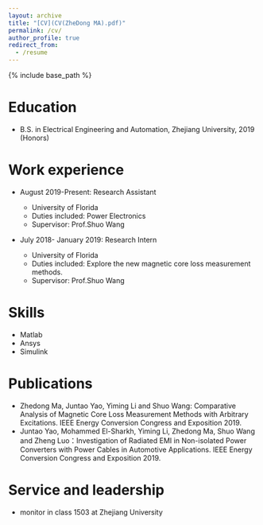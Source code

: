 ```yaml
---
layout: archive
title: "[CV](CV(ZheDong MA).pdf)"
permalink: /cv/
author_profile: true
redirect_from:
  - /resume
---
```


{% include base_path %}


Education
======
* B.S. in Electrical Engineering and Automation, Zhejiang University, 2019 (Honors) 


Work experience
======
* August 2019-Present: Research Assistant
  * University of Florida
  * Duties included: Power Electronics
  * Supervisor: Prof.Shuo Wang
  
* July 2018- January 2019: Research Intern
  * University of Florida
  * Duties included: Explore the new magnetic core loss measurement methods.
  * Supervisor: Prof.Shuo Wang


Skills
======
* Matlab
* Ansys
* Simulink

Publications
======
* Zhedong Ma, Juntao Yao, Yiming Li and Shuo Wang: Comparative Analysis of Magnetic Core Loss Measurement Methods with Arbitrary Excitations. IEEE Energy Conversion Congress and Exposition 2019.
* Juntao Yao, Mohammed El-Sharkh, Yiming Li, Zhedong Ma, Shuo Wang and Zheng Luo：Investigation of Radiated EMI in Non-isolated Power Converters with Power Cables in Automotive Applications. IEEE Energy Conversion Congress and Exposition 2019.

Service and leadership
======
* monitor in class 1503 at Zhejiang University
